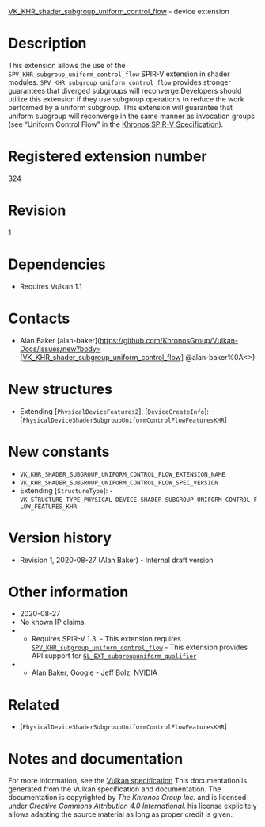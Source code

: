 [VK_KHR_shader_subgroup_uniform_control_flow](https://www.khronos.org/registry/vulkan/specs/1.3-extensions/man/html/VK_KHR_shader_subgroup_uniform_control_flow.html) - device extension

# Description
This extension allows the use of the `SPV_KHR_subgroup_uniform_control_flow`
SPIR-V extension in shader modules.
`SPV_KHR_subgroup_uniform_control_flow` provides stronger guarantees that
diverged subgroups will reconverge.Developers should utilize this extension if they use subgroup operations to
reduce the work performed by a uniform subgroup.
This extension will guarantee that uniform subgroup will reconverge in the
same manner as invocation groups (see “Uniform Control Flow” in the
[Khronos SPIR-V Specification](https://www.khronos.org/registry/vulkan/specs/1.3-extensions/html/vkspec.html#spirv-spec)).

# Registered extension number
324

# Revision
1

# Dependencies
- Requires Vulkan 1.1

# Contacts
- Alan Baker [alan-baker](https://github.com/KhronosGroup/Vulkan-Docs/issues/new?body=[VK_KHR_shader_subgroup_uniform_control_flow] @alan-baker%0A<<Here describe the issue or question you have about the VK_KHR_shader_subgroup_uniform_control_flow extension>>)

# New structures
- Extending [`PhysicalDeviceFeatures2`], [`DeviceCreateInfo`]:  - [`PhysicalDeviceShaderSubgroupUniformControlFlowFeaturesKHR`]

# New constants
- `VK_KHR_SHADER_SUBGROUP_UNIFORM_CONTROL_FLOW_EXTENSION_NAME`
- `VK_KHR_SHADER_SUBGROUP_UNIFORM_CONTROL_FLOW_SPEC_VERSION`
- Extending [`StructureType`]:  - `VK_STRUCTURE_TYPE_PHYSICAL_DEVICE_SHADER_SUBGROUP_UNIFORM_CONTROL_FLOW_FEATURES_KHR`

# Version history
- Revision 1, 2020-08-27 (Alan Baker)  - Internal draft version

# Other information
* 2020-08-27
* No known IP claims.
*   - Requires SPIR-V 1.3.  - This extension requires [`SPV_KHR_subgroup_uniform_control_flow`](https://htmlpreview.github.io/?https://github.com/KhronosGroup/SPIRV-Registry/blob/master/extensions/KHR/SPV_KHR_subgroup_uniform_control_flow.html)  - This extension provides API support for [`GL_EXT_subgroupuniform_qualifier`](https://github.com/KhronosGroup/GLSL/blob/master/extensions/ext/GL_EXT_subgroupuniform_qualifier.txt) 
*   - Alan Baker, Google  - Jeff Bolz, NVIDIA

# Related
- [`PhysicalDeviceShaderSubgroupUniformControlFlowFeaturesKHR`]

# Notes and documentation
For more information, see the [Vulkan specification](https://www.khronos.org/registry/vulkan/specs/1.3-extensions/html/vkspec.html)
This documentation is generated from the Vulkan specification and documentation.
The documentation is copyrighted by *The Khronos Group Inc.* and is licensed under *Creative Commons Attribution 4.0 International*.
his license explicitely allows adapting the source material as long as proper credit is given.
        